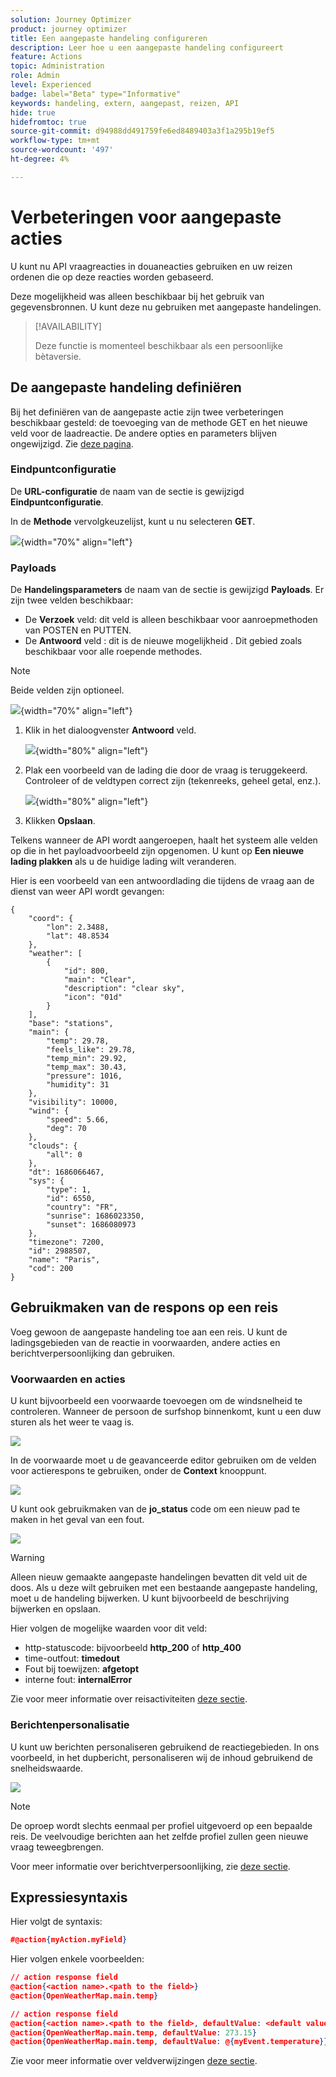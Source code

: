 ```yaml
---
solution: Journey Optimizer
product: journey optimizer
title: Een aangepaste handeling configureren
description: Leer hoe u een aangepaste handeling configureert
feature: Actions
topic: Administration
role: Admin
level: Experienced
badge: label="Beta" type="Informative"
keywords: handeling, extern, aangepast, reizen, API
hide: true
hidefromtoc: true
source-git-commit: d94988dd491759fe6ed8489403a3f1a295b19ef5
workflow-type: tm+mt
source-wordcount: '497'
ht-degree: 4%

---
```


# Verbeteringen voor aangepaste acties

U kunt nu API vraagreacties in douaneacties gebruiken en uw reizen ordenen die op deze reacties worden gebaseerd.

Deze mogelijkheid was alleen beschikbaar bij het gebruik van gegevensbronnen. U kunt deze nu gebruiken met aangepaste handelingen.

>[!AVAILABILITY]
>
>Deze functie is momenteel beschikbaar als een persoonlijke bètaversie.

## De aangepaste handeling definiëren

Bij het definiëren van de aangepaste actie zijn twee verbeteringen beschikbaar gesteld: de toevoeging van de methode GET en het nieuwe veld voor de laadreactie. De andere opties en parameters blijven ongewijzigd. Zie [deze pagina](../action/about-custom-action-configuration.md).

### Eindpuntconfiguratie

De **URL-configuratie** de naam van de sectie is gewijzigd **Eindpuntconfiguratie**.

In de **Methode** vervolgkeuzelijst, kunt u nu selecteren **GET**.

![](assets/action-response1.png){width="70%" align="left"}

### Payloads

De **Handelingsparameters** de naam van de sectie is gewijzigd **Payloads**. Er zijn twee velden beschikbaar:

* De **Verzoek** veld: dit veld is alleen beschikbaar voor aanroepmethoden van POSTEN en PUTTEN.
* De **Antwoord** veld : dit is de nieuwe mogelijkheid . Dit gebied zoals beschikbaar voor alle roepende methodes.

>[!NOTE]
> 
>Beide velden zijn optioneel.

![](assets/action-response2.png){width="70%" align="left"}

1. Klik in het dialoogvenster **Antwoord** veld.

   ![](assets/action-response3.png){width="80%" align="left"}

1. Plak een voorbeeld van de lading die door de vraag is teruggekeerd. Controleer of de veldtypen correct zijn (tekenreeks, geheel getal, enz.).

   ![](assets/action-response4.png){width="80%" align="left"}

1. Klikken **Opslaan**.

Telkens wanneer de API wordt aangeroepen, haalt het systeem alle velden op die in het payloadvoorbeeld zijn opgenomen. U kunt op **Een nieuwe lading plakken** als u de huidige lading wilt veranderen.

Hier is een voorbeeld van een antwoordlading die tijdens de vraag aan de dienst van weer API wordt gevangen:

```
{
    "coord": {
        "lon": 2.3488,
        "lat": 48.8534
    },
    "weather": [
        {
            "id": 800,
            "main": "Clear",
            "description": "clear sky",
            "icon": "01d"
        }
    ],
    "base": "stations",
    "main": {
        "temp": 29.78,
        "feels_like": 29.78,
        "temp_min": 29.92,
        "temp_max": 30.43,
        "pressure": 1016,
        "humidity": 31
    },
    "visibility": 10000,
    "wind": {
        "speed": 5.66,
        "deg": 70
    },
    "clouds": {
        "all": 0
    },
    "dt": 1686066467,
    "sys": {
        "type": 1,
        "id": 6550,
        "country": "FR",
        "sunrise": 1686023350,
        "sunset": 1686080973
    },
    "timezone": 7200,
    "id": 2988507,
    "name": "Paris",
    "cod": 200
}
```

## Gebruikmaken van de respons op een reis

Voeg gewoon de aangepaste handeling toe aan een reis. U kunt de ladingsgebieden van de reactie in voorwaarden, andere acties en berichtverpersoonlijking dan gebruiken.

### Voorwaarden en acties

U kunt bijvoorbeeld een voorwaarde toevoegen om de windsnelheid te controleren. Wanneer de persoon de surfshop binnenkomt, kunt u een duw sturen als het weer te vaag is.

![](assets/action-response5.png)

In de voorwaarde moet u de geavanceerde editor gebruiken om de velden voor actierespons te gebruiken, onder de **Context** knooppunt.

![](assets/action-response6.png)

U kunt ook gebruikmaken van de **jo_status** code om een nieuw pad te maken in het geval van een fout.

![](assets/action-response7.png)

>[!WARNING]
>
>Alleen nieuw gemaakte aangepaste handelingen bevatten dit veld uit de doos. Als u deze wilt gebruiken met een bestaande aangepaste handeling, moet u de handeling bijwerken. U kunt bijvoorbeeld de beschrijving bijwerken en opslaan.

Hier volgen de mogelijke waarden voor dit veld:

* http-statuscode: bijvoorbeeld **http_200** of **http_400**
* time-outfout: **timedout**
* Fout bij toewijzen: **afgetopt**
* interne fout: **internalError**

Zie voor meer informatie over reisactiviteiten [deze sectie](../building-journeys/about-journey-activities.md).

### Berichtenpersonalisatie

U kunt uw berichten personaliseren gebruikend de reactiegebieden. In ons voorbeeld, in het dupbericht, personaliseren wij de inhoud gebruikend de snelheidswaarde.

![](assets/action-response8.png)

>[!NOTE]
>
>De oproep wordt slechts eenmaal per profiel uitgevoerd op een bepaalde reis. De veelvoudige berichten aan het zelfde profiel zullen geen nieuwe vraag teweegbrengen.

Voor meer informatie over berichtverpersoonlijking, zie [deze sectie](../personalization/personalize.md).

## Expressiesyntaxis

Hier volgt de syntaxis:

```json
#@action{myAction.myField} 
```

Hier volgen enkele voorbeelden:

```json
// action response field
@action{<action name>.<path to the field>}
@action{OpenWeatherMap.main.temp}
```

```json
// action response field
@action{<action name>.<path to the field>, defaultValue: <default value expression>}
@action{OpenWeatherMap.main.temp, defaultValue: 273.15}
@action{OpenWeatherMap.main.temp, defaultValue: @{myEvent.temperature}} 
```

Zie voor meer informatie over veldverwijzingen [deze sectie](../building-journeys/expression/field-references.md).
